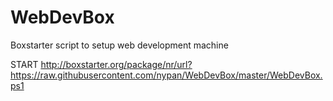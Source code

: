 # WebDevBox
Boxstarter script to setup web development machine


START http://boxstarter.org/package/nr/url?https://raw.githubusercontent.com/nypan/WebDevBox/master/WebDevBox.ps1

